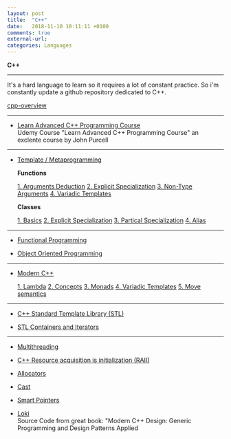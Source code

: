 ```yaml
---
layout: post
title:  "C++"
date:   2018-11-10 10:11:11 +0100
comments: true
external-url:
categories: Languages
---
```


**C++**

---

It's a hard language to learn so it requires a lot of constant practice. So i'm constantly update a github repository dedicated to C++.

[cpp-overview](https://github.com/NelsonBilber/cpp-overview)

-----------------

* [Learn Advanced C++ Programming Course](https://github.com/NelsonBilber/cpp.udemy.advancedcpp) <br/> Udemy Course "Learn Advanced C++ Programming Course" an exclente course by John Purcell 

-----------------

* [Template / Metaprogramming](https://github.com/NelsonBilber/cpp.metaprogramming) 
	
	**Functions**
	
	[1. Arguments Deduction](https://github.com/NelsonBilber/cpp.templates.functions.1.arguments.deduction) [2. Explicit Specialization](https://github.com/NelsonBilber/cpp.templates.functions.2.explicit.specialization) [3. Non-Type Arguments](https://github.com/NelsonBilber/cpp.templates.functions.3.non-type.arguments) [4. Variadic Templates](https://github.com/NelsonBilber/cpp.templates.functions.4.variadic.templates)
	
	**Classes** 	
	
	[1. Basics](https://github.com/NelsonBilber/cpp.templates.class1.basic) [2. Explicit Specialization](https://github.com/NelsonBilber/cpp.templates.class2.explicit.specialization) [3. Partical Specialization](https://github.com/NelsonBilber/cpp.templates.class3.partial.specialization) [4. Alias](https://github.com/NelsonBilber/cpp.templates.class4.typealias)

----------------

* [Functional Programming](https://github.com/NelsonBilber/cpp-overview/blob/master/docs/functional.org) 

* [Object Oriented Programming](https://github.com/NelsonBilber/cpp.oop)

----------------

* [Modern C++](https://github.com/NelsonBilber/cpp.moderncpp) 

	[1. Lambda](https://github.com/NelsonBilber/cpp-overview/blob/master/docs/modern.cpp.org) [2. Concepts](https://github.com/NelsonBilber/cpp.concepts) [3. Monads](https://github.com/NelsonBilber/cpp.monads) [4. Variadic Templates](https://github.com/NelsonBilber/cpp.variadic.templates) [5. Move semantics](https://github.com/NelsonBilber/cpp.movesemantics)
 	 	
----------------- 

* [C++ Standard Template Library (STL)](https://github.com/NelsonBilber/cpp.stl)

* [STL Containers and Iterators](https://github.com/NelsonBilber/cpp-overview/blob/master/docs/containers.and.iterators.org)

---------------- 

* [Multithreading](https://github.com/NelsonBilber/cpp-overview/blob/master/docs/multithreading.org)

* [C++ Resource acquisition is initialization (RAII)](https://github.com/NelsonBilber/cpp.RAII) 
	
* [Allocators](https://github.com/NelsonBilber/cpp.allocators.custom)

* [Cast](https://github.com/NelsonBilber/cpp.cast)

* [Smart Pointers](https://github.com/NelsonBilber/cpp.smartpointers)

* [Loki](https://github.com/NelsonBilber/cpp.loki) <br/> Source Code from great book: "Modern C++ Design: Generic Programming and Design Patterns Applied


